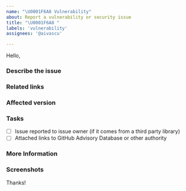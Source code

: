 ```yaml
---
name: "\U0001F6A8 Vulnerability"
about: Report a vulnerability or security issue
title: "\U0001F6A8 "
labels: 'vulnerability'
assignees: '@aivascu'

---
```

Hello,

### Describe the issue
<!-- A clear and concise description of what the bug is. -->

### Related links
<!-- A list of links to related resoures (e.g. GitHub Advisory Database https://github.com/advisories ). -->

<!-- Example: 
1. [Some Security Vulnerability](https://github.com/advisories)
-->

### Affected version
<!-- A list of affected versions. -->

<!-- Example:
- v4.10.0
-->

### Tasks

- [ ] Issue reported to issue owner (if it comes from a third party library)
- [ ] Attached links to GitHub Advisory Database or other authority

### More Information
<!-- Add any other context about the problem here. -->

### Screenshots
<!-- If applicable, add screenshots to help explain your problem. -->

Thanks!
